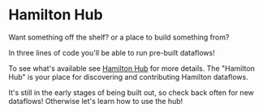 # Hamilton Hub
Want something off the shelf? or a place to build something from?

In three lines of code you'll be able to run pre-built dataflows!

To see what's available see [Hamilton Hub](https://hub.dagworks.io/?utm_source=docs) for more details.
The "Hamilton Hub" is your place for discovering and contributing Hamilton dataflows.

It's still in the early stages of being built out, so check back often
for new dataflows! Otherwise let's learn how to use the hub!

```{include} ../../contrib/README.md
```
